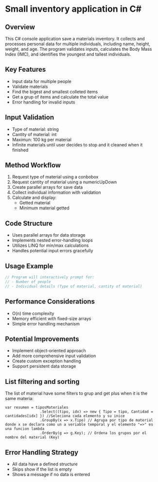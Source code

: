 # Small inventory application in C#

## Overview
This C# console application save a materials inventory. It collects and processes personal data for multiple individuals, including name, height, weight, and age. The program validates inputs, calculates the Body Mass Index (IMC), and identifies the youngest and tallest individuals.

## Key Features
- Input data for multiple people
- Validate materials
- Find the bigest and smallest colleted items
- Get a grup of items and calculate the total value
- Error handling for invalid inputs

## Input Validation
- Type of material: string
- Cantity of material: int
- Maximun: 100 kg per material
- Infinite materials until user decides to stop and it cleaned when it finished

## Method Workflow
1. Request type of material using a conbobox
2. Request cantity of material using a numericUpDown
3. Create parallel arrays for save data
4. Collect individual information with validation
5. Calculate and display:
   - Getted material
   - Minimum material getted

## Code Structure
- Uses parallel arrays for data storage
- Implements nested error-handling loops
- Utilizes LINQ for min/max calculations
- Handles potential input errors gracefully

## Usage Example
```csharp
// Program will interactively prompt for:
// - Number of people
// - Individual details (Type of material, cantity of material)
```

## Performance Considerations
- O(n) time complexity
- Memory efficient with fixed-size arrays
- Simple error handling mechanism

## Potential Improvements
- Implement object-oriented approach
- Add more comprehensive input validation
- Create custom exception handling
- Support persistent data storage

## List filtering and sorting
The list of material have some filters to grup and get plus when it is the same materia:
```
var resumen = tiposMateriales
                .Select((tipo, idx) => new { Tipo = tipo, Cantidad = cantidades[idx] }) //Seleciona cada elemento y su inice
                .GroupBy(x => x.Tipo) // Agrupa por tipo de material donde x se declara como un a veriable temporal y el elemento "=>" es una funcion lambda
                .OrderBy(g => g.Key); // Ordena los grupos por el nombre del material (Key)
```

## Error Handling Strategy
- All data have a defined structure
- Skips show if the list is empty
- Shows a message if no data is entered